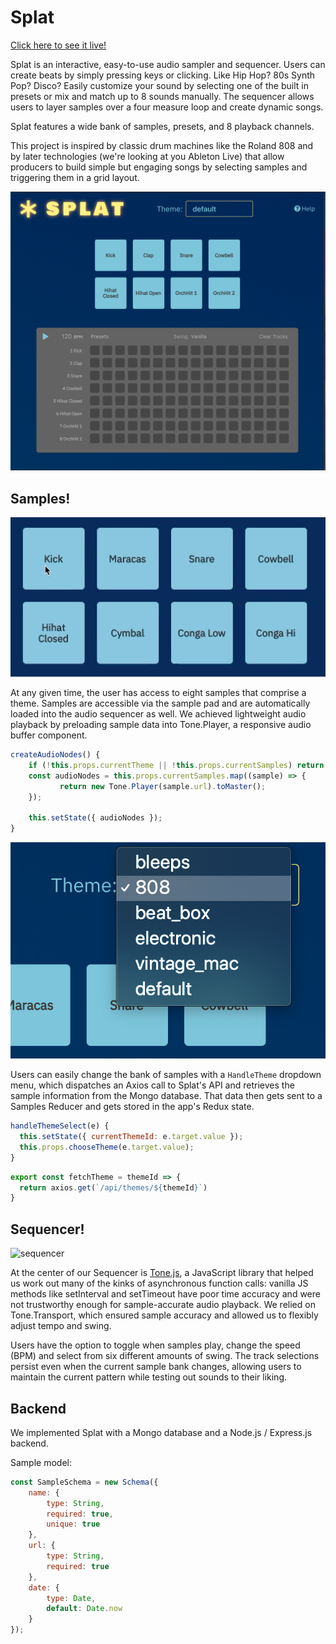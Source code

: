 # Splat

[Click here to see it live!](https://splat-music.herokuapp.com)

Splat is an interactive, easy-to-use audio sampler and sequencer. Users can create beats by simply pressing keys or clicking. Like Hip Hop? 80s Synth Pop? Disco? Easily customize your sound by selecting one of the built in presets or mix and match up to 8 sounds manually. The sequencer allows users to layer samples over a four measure loop and create dynamic songs.

Splat features a wide bank of samples, presets, and 8 playback channels.

This project is inspired by classic drum machines like the Roland 808 and by later technologies (we're looking at you Ableton Live) that allow producers to build simple but engaging songs by selecting samples and triggering them in a grid layout.

![main view](https://raw.githubusercontent.com/debevoise/Splat/master/readme_media/main_new.png)

## Samples!

![sample pad](https://raw.githubusercontent.com/debevoise/Splat/master/readme_media/sampler.gif)

At any given time, the user has access to eight samples that comprise a theme. Samples are accessible via the sample pad and are automatically loaded into the audio sequencer as well. We achieved lightweight audio playback by preloading sample data into Tone.Player, a responsive audio buffer component.

```js
createAudioNodes() {
	if (!this.props.currentTheme || !this.props.currentSamples) return null;
	const audioNodes = this.props.currentSamples.map((sample) => {
           return new Tone.Player(sample.url).toMaster();
	});

	this.setState({ audioNodes });
}
```

![dropdown](https://raw.githubusercontent.com/debevoise/Splat/master/readme_media/theme_picker_new.png)

Users can easily change the bank of samples with a `HandleTheme` dropdown menu, which dispatches an Axios call to Splat's API and retrieves the sample information from the Mongo database. That data then gets sent to a Samples Reducer and gets stored in the app's Redux state.  

```js
handleThemeSelect(e) {
  this.setState({ currentThemeId: e.target.value });
  this.props.chooseTheme(e.target.value);
}
```

```js
export const fetchTheme = themeId => {
  return axios.get(`/api/themes/${themeId}`)
}
```

## Sequencer!

![sequencer](readme_media/sequencer_new.gif)

At the center of our Sequencer is [Tone.js](https://tonejs.github.io/), a JavaScript library that helped us work out many of the kinks of asynchronous function calls: vanilla JS methods like setInterval and setTimeout have poor time accuracy and were not trustworthy enough for sample-accurate audio playback. We relied on Tone.Transport, which ensured sample accuracy and allowed us to flexibly adjust tempo and swing. 

Users have the option to toggle when samples play, change the speed (BPM) and select from six different amounts of swing. The track selections persist even when the current sample bank changes, allowing users to maintain the current pattern while testing out sounds to their liking. 



## Backend

We implemented Splat with a Mongo database and a Node.js / Express.js backend. 

Sample model:

```js
const SampleSchema = new Schema({
    name: {
        type: String,
        required: true,
        unique: true
    },
    url: {
        type: String,
        required: true
    },
    date: {
        type: Date,
        default: Date.now
    }
});
```

